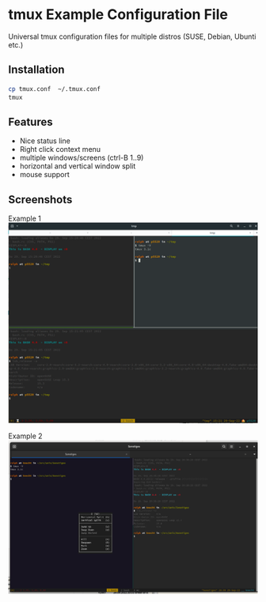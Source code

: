 # tmux Example Configuration File

Universal tmux configuration files for multiple distros (SUSE, Debian, Ubunti etc.)

## Installation

````bash
cp tmux.conf  ~/.tmux.conf
tmux
````

## Features

- Nice status line
- Right click context menu
- multiple windows/screens (ctrl-B 1..9)
- horizontal and vertical window split
- mouse support

## Screenshots

Example 1
![Example 1](tmux_osl153-example.png)

Example 2
![Example 2](tmux_osl154-example.png)

